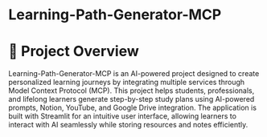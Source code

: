 # Learning-Path-Generator-MCP
# 🚀 Project Overview
Learning-Path-Generator-MCP is an AI-powered project designed to create personalized learning journeys by integrating multiple services through Model Context Protocol (MCP).
This project helps students, professionals, and lifelong learners generate step-by-step study plans using AI-powered prompts, Notion, YouTube, and Google Drive integration.
The application is built with Streamlit for an intuitive user interface, allowing learners to interact with AI seamlessly while storing resources and notes efficiently.
